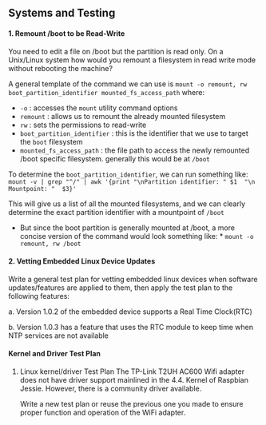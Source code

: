 ## Systems and Testing

#### 1. Remount /boot to be Read-Write 

You need to edit a file on /boot but the partition is read only. On a Unix/Linux system
how would you remount a filesystem in read write mode without rebooting the machine?

A general template of the command we can use is `mount -o remount, rw boot_partition_identifier mounted_fs_access_path`
where:
- `-o`                        : accesses the `mount` utility command options
- `remount`                   : allows us to remount the already mounted filesystem
- `rw`                        : sets the permissions to read-write
- `boot_partition_identifier` : this is the identifier that we use to target the `boot` filesystem
- `mounted_fs_access_path`    : the file path to access the newly remounted /boot specific filesystem. generally this would be at `/boot`

To determine the `boot_partition_identifier`, we can run something like: 
`mount -v | grep "^/" | awk '{print "\nPartition identifier: " $1  "\n Mountpoint: "  $3}'`

This will give us a list of all the mounted filesystems, and we can clearly determine the exact partition identifier with a mountpoint of `/boot`

* But since the boot partition is generally mounted at /boot, a more concise version of the command would look something like: *
`mount -o remount, rw /boot`

#### 2. Vetting Embedded Linux Device Updates 

Write a general test plan for vetting embedded linux devices when software
updates/features are applied to them, then apply the test plan to the following features:

a. Version 1.0.2 of the embedded device supports a Real Time Clock(RTC)

b. Version 1.0.3 has a feature that uses the RTC module to keep time when NTP services
are not available

#### Kernel and Driver Test Plan

1. Linux kernel/driver Test Plan
    The TP-Link T2UH AC600 Wifi adapter does not have driver support mainlined in the 4.4. Kernel of Raspbian
    Jessie. However, there is a community driver available.
    
    Write a new test plan or reuse the previous one you made to ensure proper function and operation of the WiFi
    adapter.